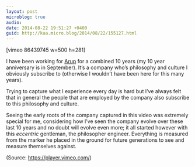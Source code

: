 ```yaml
---
layout: post
microblog: true
audio: 
date: 2014-08-22 19:51:27 +0400
guid: http://kaa.micro.blog/2014/08/22/155127.html
---
```

[vimeo 86439745 w=500 h=281]
<p>I have been working for <a href="http://www.arup.com">Arup</a> for a combined 10 years (my 10 year anniversary is in September). It&rsquo;s a company who&rsquo;s philosophy and culture I obviously subscribe to (otherwise I wouldn&rsquo;t have been here for this many years).</p>

<p>Trying to capture what I experience every day is hard but I&rsquo;ve always felt that in general the people that are employed by the company also subscribe to this philosophy and culture.</p>

<p>Seeing the early roots of the company captured in this video was extremely special for me, considering how I&rsquo;ve seen the company evolve over these last 10 years and no doubt will evolve even more; it all started however with this <em>eccentric</em> gentleman, the philosopher engineer. Everything is measured from the marker he placed in the ground for future generations to see and measure themselves against.</p><div class="attribution">(<span>Source:</span> <a href="https://player.vimeo.com/">https://player.vimeo.com/</a>)</div>
